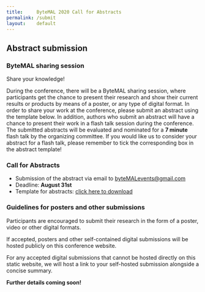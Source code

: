 ```yaml
---
title:     ByteMAL 2020 Call for Abstracts
permalink: /submit
layout:    default
---
```


## Abstract submission

### ByteMAL sharing session
Share your knowledge!

During the conference, there will be a ByteMAL sharing session, where participants get the chance to present their research and show their current results or products by means of a poster, or any type of digital format. In order to share your work at the conference, please submit an abstract using the template below. In addition, authors who submit an abstract will have a chance to present their work in a flash talk session during the conference. The submitted abstracts will be evaluated and nominated for a **7 minute** flash talk by the organizing committee. If you would like us to consider your abstract for a flash talk, please remember to tick the corresponding box in the abstract template!

### Call for Abstracts
- Submission of the abstract via email to byteMALevents@gmail.com
- Deadline: **August 31st**
- Template for abstracts: [click here to download](https://github.com/bytemal/bytemal-2020/blob/master/ByteMAL2020_NAME_abstract_v2.docx?raw=true)

### Guidelines for posters and other submissions
Participants are encouraged to submit their research in the form of a poster, video or other digital formats.

If accepted, posters and other self-contained digital submissions will be hosted publicly on this conference website. 

For any accepted digital submissions that cannot be hosted directly on this static website, we will host a link to your self-hosted submission alongside a concise summary.

**Further details coming soon!**
